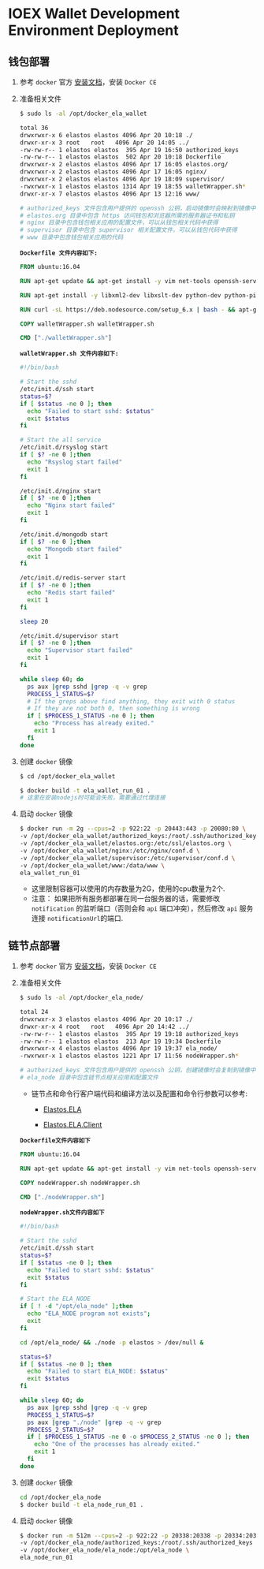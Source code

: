 # IOEX Wallet Development Environment Deployment

## 钱包部署

1. 参考 `docker` 官方 [安装文档](https://docs.docker.com/install/linux/docker-ce/ubuntu/)，安装 `Docker CE`

2. 准备相关文件

    ```bash
    $ sudo ls -al /opt/docker_ela_wallet

    total 36
    drwxrwxr-x 6 elastos elastos 4096 Apr 20 10:18 ./
    drwxr-xr-x 3 root   root   4096 Apr 20 14:05 ../
    -rw-rw-r-- 1 elastos elastos  395 Apr 19 16:50 authorized_keys
    -rw-rw-r-- 1 elastos elastos  502 Apr 20 10:18 Dockerfile
    drwxrwxr-x 2 elastos elastos 4096 Apr 17 16:05 elastos.org/
    drwxrwxr-x 2 elastos elastos 4096 Apr 17 16:05 nginx/
    drwxrwxr-x 2 elastos elastos 4096 Apr 19 18:09 supervisor/
    -rwxrwxr-x 1 elastos elastos 1314 Apr 19 18:55 walletWrapper.sh*
    drwxr-xr-x 7 elastos elastos 4096 Apr 13 12:16 www/

    # authorized_keys 文件包含用户提供的 openssh 公钥，启动镜像时会映射到镜像中，这样用户可以通过 openssh 连接到容器
    # elastos.org 目录中包含 https 访问钱包和浏览器所需的服务器证书和私钥
    # nginx 目录中包含钱包相关应用的配置文件，可以从钱包相关代码中获得
    # supervisor 目录中包含 supervisor 相关配置文件，可以从钱包代码中获得
    # www 目录中包含钱包相关应用的代码
    ```

   **`Dockerfile 文件内容如下:`**

    ```Dockerfile
    FROM ubuntu:16.04

    RUN apt-get update && apt-get install -y vim net-tools openssh-server iputils-ping

    RUN apt-get install -y libxml2-dev libxslt-dev python-dev python-pip libjpeg-dev libcurl4-openssl-dev libgeos-dev libmysqlclient-dev supervisor python nginx mongodb-server redis-server curl rsyslog

    RUN curl -sL https://deb.nodesource.com/setup_6.x | bash - && apt-get install nodejs

    COPY walletWrapper.sh walletWrapper.sh

    CMD ["./walletWrapper.sh"]
    ```

   **`walletWrapper.sh 文件内容如下:`**

    ```bash
    #!/bin/bash

    # Start the sshd
    /etc/init.d/ssh start
    status=$?
    if [ $status -ne 0 ]; then
      echo "Failed to start sshd: $status"
      exit $status
    fi

    # Start the all service
    /etc/init.d/rsyslog start
    if [ $? -ne 0 ];then
      echo "Rsyslog start failed"
      exit 1
    fi

    /etc/init.d/nginx start
    if [ $? -ne 0 ];then
      echo "Nginx start failed"
      exit 1
    fi

    /etc/init.d/mongodb start
    if [ $? -ne 0 ];then
      echo "Mongodb start failed"
      exit 1
    fi

    /etc/init.d/redis-server start
    if [ $? -ne 0 ];then
      echo "Redis start failed"
      exit 1
    fi

    sleep 20

    /etc/init.d/supervisor start
    if [ $? -ne 0 ];then
      echo "Supervisor start failed"
      exit 1
    fi

    while sleep 60; do
      ps aux |grep sshd |grep -q -v grep
      PROCESS_1_STATUS=$?
      # If the greps above find anything, they exit with 0 status
      # If they are not both 0, then something is wrong
      if [ $PROCESS_1_STATUS -ne 0 ]; then
        echo "Process has already exited."
        exit 1
      fi
    done
    ```

3. 创建 `docker` 镜像

    ```bash
    $ cd /opt/docker_ela_wallet

    $ docker build -t ela_wallet_run_01 .
    # 这里在安装nodejs时可能会失败，需要通过代理连接
    ```

4. 启动 `docker` 镜像

    ```bash
    $ docker run -m 2g --cpus=2 -p 922:22 -p 20443:443 -p 20080:80 \
    -v /opt/docker_ela_wallet/authorized_keys:/root/.ssh/authorized_keys \
    -v /opt/docker_ela_wallet/elastos.org:/etc/ssl/elastos.org \
    -v /opt/docker_ela_wallet/nginx:/etc/nginx/conf.d \
    -v /opt/docker_ela_wallet/supervisor:/etc/supervisor/conf.d \
    -v /opt/docker_ela_wallet/www:/data/www \
    ela_wallet_run_01
    ```

   * 这里限制容器可以使用的内存数量为2G，使用的cpu数量为2个.
   * 注意： 如果把所有服务都部署在同一台服务器的话，需要修改 `notification` 的监听端口（否则会和 `api` 端口冲突），然后修改 `api` 服务连接 `notificationUrl`的端口.

## 链节点部署

1. 参考 `docker` 官方 [安装文档](https://docs.docker.com/install/linux/docker-ce/ubuntu/)，安装 `Docker CE`

2. 准备相关文件

    ```bash
    $ sudo ls -al /opt/docker_ela_node/

    total 24
    drwxrwxr-x 3 elastos elastos 4096 Apr 20 10:17 ./
    drwxr-xr-x 4 root   root   4096 Apr 20 14:42 ../
    -rw-rw-r-- 1 elastos elastos  395 Apr 19 19:18 authorized_keys
    -rw-rw-r-- 1 elastos elastos  213 Apr 19 19:34 Dockerfile
    drwxrwxr-x 4 elastos elastos 4096 Apr 19 19:37 ela_node/
    -rwxrwxr-x 1 elastos elastos 1221 Apr 17 11:56 nodeWrapper.sh*

    # authorized_keys 文件包含用户提供的 openssh 公钥，创建镜像时会复制到镜像中，这样用户可以通过 openssh 连接到容器
    # ela_node 目录中包含链节点相关应用和配置文件
    ```

   * 链节点和命令行客户端代码和编译方法以及配置和命令行参数可以参考:

     * [Elastos.ELA](../README.md)

     * [Elastos.ELA.Client](https://github.com/elastos/Elastos.ELA.Client/blob/master/README.md)

   **`Dockerfile文件内容如下`**

    ```Dockerfile
    FROM ubuntu:16.04

    RUN apt-get update && apt-get install -y vim net-tools openssh-server iputils-ping

    COPY nodeWrapper.sh nodeWrapper.sh

    CMD ["./nodeWrapper.sh"]
    ```

   **`nodeWrapper.sh文件内容如下`**

    ```bash
    #!/bin/bash

    # Start the sshd
    /etc/init.d/ssh start
    status=$?
    if [ $status -ne 0 ]; then
      echo "Failed to start sshd: $status"
      exit $status
    fi

    # Start the ELA_NODE
    if [ ! -d "/opt/ela_node" ];then
      echo "ELA_NODE program not exists";
      exit
    fi

    cd /opt/ela_node/ && ./node -p elastos > /dev/null &

    status=$?
    if [ $status -ne 0 ]; then
      echo "Failed to start ELA_NODE: $status"
      exit $status
    fi

    while sleep 60; do
      ps aux |grep sshd |grep -q -v grep
      PROCESS_1_STATUS=$?
      ps aux |grep "./node" |grep -q -v grep
      PROCESS_2_STATUS=$?
      if [ $PROCESS_1_STATUS -ne 0 -o $PROCESS_2_STATUS -ne 0 ]; then
        echo "One of the processes has already exited."
        exit 1
      fi
    done
    ```

3. 创建 `docker` 镜像

    ```bash
    cd /opt/docker_ela_node
    $ docker build -t ela_node_run_01 .
    ```

4. 启动 `docker` 镜像

    ```bash
    $ docker run -m 512m --cpus=2 -p 922:22 -p 20338:20338 -p 20334:20334 -p 20335:20335 \
    -v /opt/docker_ela_node/authorized_keys:/root/.ssh/authorized_keys \
    -v /opt/docker_ela_node/ela_node:/opt/ela_node \
    ela_node_run_01
    ```